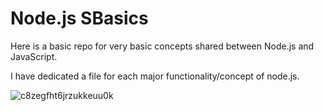 # Node.js SBasics

Here is a basic repo for very basic concepts shared between Node.js and JavaScript.

I have dedicated a file for each major functionality/concept of node.js. 

 ![c8zegfht6jrzukkeuu0k](https://user-images.githubusercontent.com/18631688/104216585-404a1300-5408-11eb-9a1a-565d14865585.png)

 